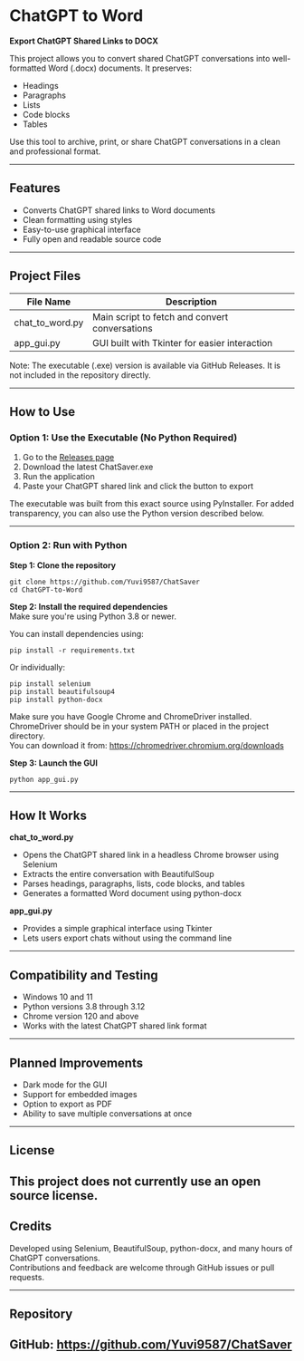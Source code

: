 # ChatGPT to Word  
**Export ChatGPT Shared Links to DOCX**

This project allows you to convert shared ChatGPT conversations into well-formatted Word (.docx) documents. It preserves:

- Headings  
- Paragraphs  
- Lists  
- Code blocks  
- Tables  

Use this tool to archive, print, or share ChatGPT conversations in a clean and professional format.

---

## Features

- Converts ChatGPT shared links to Word documents  
- Clean formatting using styles  
- Easy-to-use graphical interface  
- Fully open and readable source code  

---

## Project Files

| File Name         | Description                                      |
|------------------|--------------------------------------------------|
| chat_to_word.py   | Main script to fetch and convert conversations  |
| app_gui.py        | GUI built with Tkinter for easier interaction   |

Note: The executable (.exe) version is available via GitHub Releases. It is not included in the repository directly.

---

## How to Use

### Option 1: Use the Executable (No Python Required)

1. Go to the [Releases page](https://github.com/Yuvi9587/ChatSaver/releases)
2. Download the latest ChatSaver.exe  
3. Run the application  
4. Paste your ChatGPT shared link and click the button to export  

The executable was built from this exact source using PyInstaller. For added transparency, you can also use the Python version described below.

---

### Option 2: Run with Python

**Step 1: Clone the repository**

```
git clone https://github.com/Yuvi9587/ChatSaver
cd ChatGPT-to-Word
```

**Step 2: Install the required dependencies**  
Make sure you're using Python 3.8 or newer.

You can install dependencies using:

```
pip install -r requirements.txt
```

Or individually:

```
pip install selenium
pip install beautifulsoup4
pip install python-docx
```

Make sure you have Google Chrome and ChromeDriver installed.  
ChromeDriver should be in your system PATH or placed in the project directory.  
You can download it from: https://chromedriver.chromium.org/downloads

**Step 3: Launch the GUI**

```
python app_gui.py
```

---

## How It Works

**chat_to_word.py**

- Opens the ChatGPT shared link in a headless Chrome browser using Selenium  
- Extracts the entire conversation with BeautifulSoup  
- Parses headings, paragraphs, lists, code blocks, and tables  
- Generates a formatted Word document using python-docx  

**app_gui.py**

- Provides a simple graphical interface using Tkinter  
- Lets users export chats without using the command line  

---

## Compatibility and Testing

- Windows 10 and 11  
- Python versions 3.8 through 3.12  
- Chrome version 120 and above  
- Works with the latest ChatGPT shared link format  

---

## Planned Improvements

- Dark mode for the GUI  
- Support for embedded images  
- Option to export as PDF  
- Ability to save multiple conversations at once  

---

## License
This project does not currently use an open source license.  
---

## Credits

Developed using Selenium, BeautifulSoup, python-docx, and many hours of ChatGPT conversations.  
Contributions and feedback are welcome through GitHub issues or pull requests.

---

## Repository

GitHub: https://github.com/Yuvi9587/ChatSaver
---
